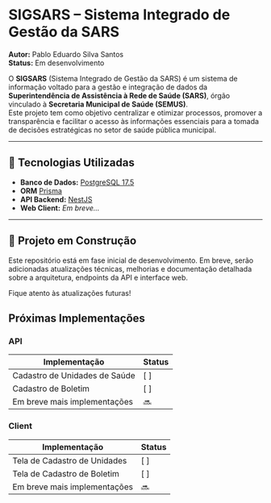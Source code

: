 # SIGSARS – Sistema Integrado de Gestão da SARS

**Autor:** Pablo Eduardo Silva Santos  
**Status:** Em desenvolvimento

O **SIGSARS** (Sistema Integrado de Gestão da SARS) é um sistema de informação voltado para a gestão e integração de dados da **Superintendência de Assistência à Rede de Saúde (SARS)**, órgão vinculado à **Secretaria Municipal de Saúde (SEMUS)**.  
Este projeto tem como objetivo centralizar e otimizar processos, promover a transparência e facilitar o acesso às informações essenciais para a tomada de decisões estratégicas no setor de saúde pública municipal.

---

## 🔧 Tecnologias Utilizadas

- **Banco de Dados:** [PostgreSQL 17.5](https://www.postgresql.org/)
- **ORM** [Prisma](https://www.prisma.io/)
- **API Backend:** [NestJS](https://nestjs.com/)
- **Web Client:** _Em breve..._

---

## 🚧 Projeto em Construção

Este repositório está em fase inicial de desenvolvimento. Em breve, serão adicionadas atualizações técnicas, melhorias e documentação detalhada sobre a arquitetura, endpoints da API e interface web.

Fique atento às atualizações futuras!

## Próximas Implementações

### API

| Implementação                 | Status |
| ----------------------------- | ------ |
| Cadastro de Unidades de Saúde | [ ]    |
| Cadastro de Boletim           | [ ]    |
| Em breve mais implementações  | 🔜     |

### Client

| Implementação                | Status |
| ---------------------------- | ------ |
| Tela de Cadastro de Unidades | [ ]    |
| Tela de Cadastro de Boletim  | [ ]    |
| Em breve mais implementações | 🔜     |
